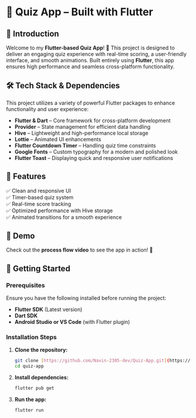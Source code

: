 # 📱 Quiz App – Built with Flutter  

## 🚀 Introduction  
Welcome to my **Flutter-based Quiz App**! 🎉 This project is designed to deliver an engaging quiz experience with real-time scoring, a user-friendly interface, and smooth animations. Built entirely using **Flutter**, this app ensures high performance and seamless cross-platform functionality.  

## 🛠 Tech Stack & Dependencies  
This project utilizes a variety of powerful Flutter packages to enhance functionality and user experience:  

- **Flutter & Dart** – Core framework for cross-platform development  
- **Provider** – State management for efficient data handling  
- **Hive** – Lightweight and high-performance local storage  
- **Lottie** – Animated UI enhancements  
- **Flutter Countdown Timer** – Handling quiz time constraints  
- **Google Fonts** – Custom typography for a modern and polished look  
- **Flutter Toast** – Displaying quick and responsive user notifications  

## 🎯 Features  
✅ Clean and responsive UI  
✅ Timer-based quiz system  
✅ Real-time score tracking  
✅ Optimized performance with Hive storage  
✅ Animated transitions for a smooth experience  

## 📸 Demo  
Check out the **process flow video** to see the app in action! 🎥  

## 🚀 Getting Started  
### Prerequisites  
Ensure you have the following installed before running the project:  

- **Flutter SDK** (Latest version)  
- **Dart SDK**  
- **Android Studio or VS Code** (with Flutter plugin)  

### Installation Steps  
1. **Clone the repository:**  
   ```sh  
   git clone [https://github.com/Navin-2305-dev/Quiz-App.git](https://github.com/Navin-2305-dev/Quiz-App.git) 
   cd quiz-app  
   ```  
2. **Install dependencies:**  
   ```sh  
   flutter pub get  
   ```  
3. **Run the app:**  
   ```sh  
   flutter run  
   ```  
